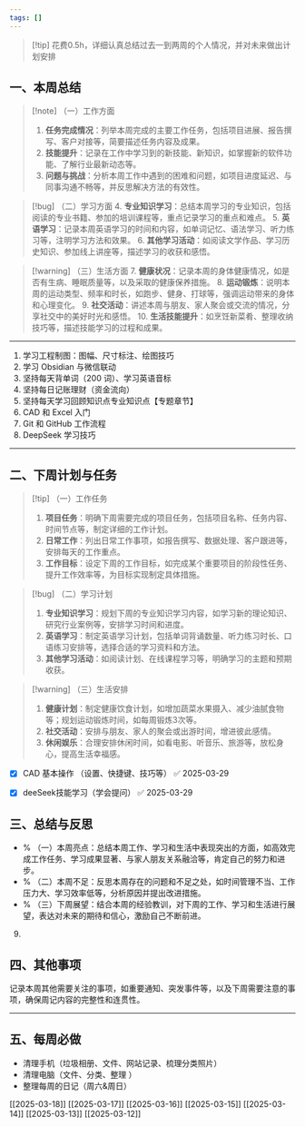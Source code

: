 ```yaml
---
tags: []
---
```

> [!tip] 花费0.5h，详细认真总结过去一到两周的个人情况，并对未来做出计划安排

## 一、本周总结

> [!note] （一）工作方面
> 1. **任务完成情况**：列举本周完成的主要工作任务，包括项目进展、报告撰写、客户对接等，简要描述任务内容及成果。
> 2. **技能提升**：记录在工作中学习到的新技能、新知识，如掌握新的软件功能、了解行业最新动态等。
> 3. **问题与挑战**：分析本周工作中遇到的困难和问题，如项目进度延迟、与同事沟通不畅等，并反思解决方法的有效性。

> [!bug] （二）学习方面
> 4. **专业知识学习**：总结本周学习的专业知识，包括阅读的专业书籍、参加的培训课程等，重点记录学习的重点和难点。
> 5. **英语学习**：记录本周英语学习的时间和内容，如单词记忆、语法学习、听力练习等，注明学习方法和效果。
> 6. **其他学习活动**：如阅读文学作品、学习历史知识、参加线上讲座等，描述学习的收获和感悟。

> [!warning] （三）生活方面
> 7. **健康状况**：记录本周的身体健康情况，如是否有生病、睡眠质量等，以及采取的健康保养措施。
> 8. **运动锻炼**：说明本周的运动类型、频率和时长，如跑步、健身、打球等，强调运动带来的身体和心理变化。
> 9. **社交活动**：讲述本周与朋友、家人聚会或交流的情况，分享社交中的美好时光和感悟。
> 10. **生活技能提升**：如烹饪新菜肴、整理收纳技巧等，描述技能学习的过程和成果。
---

1. 学习工程制图：图幅、尺寸标注、绘图技巧 
2. 学习 Obsidian 与微信联动 
3. 坚持每天背单词（200 词）、学习英语音标 
4. 坚持每日记账理财（资金流向）
5. 坚持每天学习回顾知识点专业知识点【专题章节】
6. CAD 和 Excel 入门 
7. Git 和 GitHub 工作流程 
8. DeepSeek 学习技巧 

---
## 二、下周计划与任务

> [!tip] （一）工作任务
> 1. **项目任务**：明确下周需要完成的项目任务，包括项目名称、任务内容、时间节点等，制定详细的工作计划。
> 2. **日常工作**：列出日常工作事项，如报告撰写、数据处理、客户跟进等，安排每天的工作重点。
> 3. **工作目标**：设定下周的工作目标，如完成某个重要项目的阶段性任务、提升工作效率等，为目标实现制定具体措施。

> [!bug] （二）学习计划
> 1. **专业知识学习**：规划下周的专业知识学习内容，如学习新的理论知识、研究行业案例等，安排学习时间和进度。
> 2. **英语学习**：制定英语学习计划，包括单词背诵数量、听力练习时长、口语练习安排等，选择合适的学习资料和方法。
> 3. **其他学习活动**：如阅读计划、在线课程学习等，明确学习的主题和预期收获。

 > [!warning] （三）生活安排
 > 1. **健康计划**：制定健康饮食计划，如增加蔬菜水果摄入、减少油腻食物等；规划运动锻炼时间，如每周锻炼3次等。
 > 2. **社交活动**：安排与朋友、家人的聚会或出游时间，增进彼此感情。
 > 3. **休闲娱乐**：合理安排休闲时间，如看电影、听音乐、旅游等，放松身心，提高生活幸福感。

- [x] CAD 基本操作 （设置、快捷键、技巧等） ✅ 2025-03-29
- [x] deeSeek技能学习（学会提问） ✅ 2025-03-29




## 三、总结与反思

 - % （一）本周亮点：总结本周工作、学习和生活中表现突出的方面，如高效完成工作任务、学习成果显著、与家人朋友关系融洽等，肯定自己的努力和进步。
 - % （二）本周不足：反思本周存在的问题和不足之处，如时间管理不当、工作压力大、学习效率低等，分析原因并提出改进措施。
 - % （三）下周展望：结合本周的经验教训，对下周的工作、学习和生活进行展望，表达对未来的期待和信心，激励自己不断前进。
9. 






## 四、其他事项
记录本周其他需要关注的事项，如重要通知、突发事件等，以及下周需要注意的事项，确保周记内容的完整性和连贯性。






---


## 五、每周必做
- 清理手机（垃圾相册、文件、网站记录、梳理分类照片）
- 清理电脑（文件、分类、整理 ）
- 整理每周的日记（周六&周日）




[[2025-03-18]]
[[2025-03-17]]
[[2025-03-16]]
[[2025-03-15]]
[[2025-03-14]]
[[2025-03-13]]
[[2025-03-12]]


